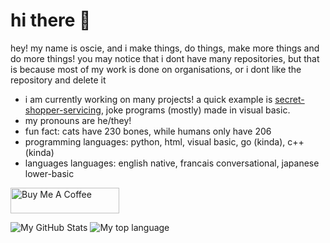 # hi there 👋
hey! my name is oscie, and i make things, do things, make more things and do more things!
you may notice that i dont have many repositories, but that is because most of my work is done on organisations, or i dont like the repository and delete it
- i am currently working on many projects! a quick example is [secret-shopper-servicing](https://github.com/Secret-Shopper-Servicing), joke programs (mostly) made in visual basic.
- my pronouns are he/they!
- fun fact: cats have 230 bones, while humans only have 206
- programming languages: python, html, visual basic, go (kinda), c++ (kinda)
- languages languages: english native, francais conversational, japanese lower-basic
 
<a href="https://www.buymeacoffee.com/oscie" target="_blank"><img src="https://cdn.buymeacoffee.com/buttons/default-orange.png" alt="Buy Me A Coffee" height="41" width="174"></a>

![My GitHub Stats](https://github-readme-stats.vercel.app/api?username=oscie57&show_icons=true&title_color=4F8CC9&text_color=9f9f9f&bg_color=00000000&hide_border=true&icon_color=4F8CC9&count_private=true&show_icons=true)
![My top language](https://github-readme-stats.vercel.app/api/top-langs/?username=oscie57&show_icons=true&title_color=4F8CC9&text_color=9f9f9f&bg_color=00000000&hide_border=true&icon_color=00000000&count_private=true)
